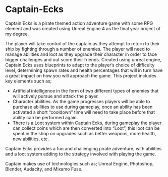 # Captain-Ecks

Captain Ecks is a pirate themed action adventure game with some RPG element and was created using Unreal Engine 4 as the final year project of my degree.

The player will take control of the captain as they attempt to return to their ship by fighting through a number of enemies. The player will need to manage abilities and loot as they upgrade their character in order to face bigger challenges and out score their friends. Created using unreal engine, Captain Ecks uses blueprints to adapt to the player’s choice of difficulty level, determining spawn rates and health percentages that will in turn have a great impact on how you will approach the game. This project includes key elements such as;
<ul><li>	Artificial intelligence in the form of two different types of enemies that will actively pursue and attack the player.</li>
<li>	Character abilities. As the game progresses players will be able to purchase abilities to use during gameplay, once an ability has been activated a short “cooldown” time will need to take place before that ability can be performed again.</li>
<li>	There is a Loot system within Captain Ecks, during gameplay the player can collect coins which are then converted into “Loot”, this loot can be spent in the shop on upgrades such as better weapons, more health, new abilities, etc. </li></ul>
Captain Ecks provides a fun and challenging pirate adventure, with abilities and a loot system adding to the strategy involved with playing the game. 

Captain makes use of technologies such as; Unreal Engine, Photoshop, Blender, Audacity, and Mixamo Fuse. 

